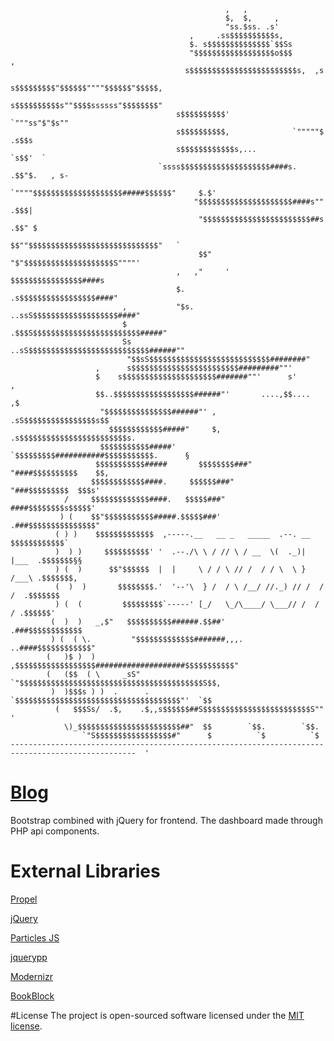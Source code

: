                                                     ,   ,
                                                    $,  $,     ,
                                                    "ss.$ss. .s'
                                            ,     .ss$$$$$$$$$$s,
                                            $. s$$$$$$$$$$$$$$`$$Ss
                                            "$$$$$$$$$$$$$$$$$$o$$$       ,
                                           s$$$$$$$$$$$$$$$$$$$$$$$$s,  ,s
                                          s$$$$$$$$$"$$$$$$""""$$$$$$"$$$$$,
                                          s$$$$$$$$$$s""$$$$ssssss"$$$$$$$$"
                                         s$$$$$$$$$$'         `"""ss"$"$s""
                                         s$$$$$$$$$$,              `"""""$  .s$$s
                                         s$$$$$$$$$$$$s,...               `s$$'  `
                                     `ssss$$$$$$$$$$$$$$$$$$$$####s.     .$$"$.   , s-
                                       `""""$$$$$$$$$$$$$$$$$$$$#####$$$$$$"     $.$'
                                             "$$$$$$$$$$$$$$$$$$$$$####s""     .$$$|
                                              "$$$$$$$$$$$$$$$$$$$$$$$$##s    .$$" $
                                               $$""$$$$$$$$$$$$$$$$$$$$$$$$$$$$$"   `
                                              $$"  "$"$$$$$$$$$$$$$$$$$$$$S""""'
                                         ,   ,"     '  $$$$$$$$$$$$$$$$####s
                                         $.          .s$$$$$$$$$$$$$$$$$####"
                             ,           "$s.   ..ssS$$$$$$$$$$$$$$$$$$$####"
                             $           .$$$S$$$$$$$$$$$$$$$$$$$$$$$$#####"
                             Ss     ..sS$$$$$$$$$$$$$$$$$$$$$$$$$$$######""
                              "$$sS$$$$$$$$$$$$$$$$$$$$$$$$$$$########"
                       ,      s$$$$$$$$$$$$$$$$$$$$$$$$#########""'
                       $    s$$$$$$$$$$$$$$$$$$$$$#######""'      s'         ,
                       $$..$$$$$$$$$$$$$$$$$$######"'       ....,$$....    ,$
                        "$$$$$$$$$$$$$$$######"' ,     .sS$$$$$$$$$$$$$$$$s$$
                          $$$$$$$$$$$$#####"     $, .s$$$$$$$$$$$$$$$$$$$$$$$$s.
                        $$$$$$$$$$$#####'      `$$$$$$$$$###########$$$$$$$$$$$.      §
                       $$$$$$$$$$$#####       $$$$$$$$###"         "####$$$$$$$$$$    $$,
                      $$$$$$$$$$$$####.     $$$$$$###"                "###$$$$$$$$$  $$$s'
                /     $$$$$$$$$$$$$####.   $$$$$###"                    ####$$$$$$$$s$$$$$'
               ) (    $$"$$$$$$$$$$$#####.$$$$$###'                     .###$$$$$$$$$$$$$$$"
              ( ) )    $$$$$$$$$$$$$  ,-----.__   __ _   _____  .--. __      $$$$$$$$$$$$`
              )  ) )     $$$$$$$$$$' '  .--./\ \ / // \ / __  \(  ._)| |___  .$$$$$$$§§
              ) (  )      $$"$$$$$$  |  |     \ / / \ // /  / / \  \ } /___\ .$$$$$$$,
              (  )  )       $$$$$$$$.'  '--'\  } /  / \ /__/ //._) // /  / /  .$$$$$$$
              ) (  (         $$$$$$$$$`-----' [_/   \_/\____/ \___// /  / / .$$$$$$'
             (  )  )   _,$"   $$$$$$$$$$######.$$##'                .###$$$$$$$$$$$$
             ) (  ( \.         "$$$$$$$$$$$$$#######,,,.          ..####$$$$$$$$$$$$"
            (   )$ )  )        ,$$$$$$$$$$$$$$$$$$####################$$$$$$$$$$$"
            (   ($$  ( \     _sS"  `"$$$$$$$$$$$$$$$$$$$$$$$$$$$$$$$$$$$$$$$$$S$$,
             )  )$$$s ) )  .      .   `$$$$$$$$$$$$$$$$$$$$$$$$$$$$$$$$$$$$$"'  `$$
              (   $$$Ss/  .$,    .$,,s$$$$$$##S$$$$$$$$$$$$$$$$$$$$$$$$S""        '
                \)_$$$$$$$$$$$$$$$$$$$$$$$##"  $$        `$$.        `$$.
                    `"S$$$$$$$$$$$$$$$$$#"      $          `$          `$
    --------------------------------------------------------------------------------------------------  '
# [Blog](https://cylo.ro/)
Bootstrap combined with jQuery for frontend. The dashboard made through PHP api components.

# External Libraries
[Propel](https://github.com/propelorm/Propel)

[jQuery](https://github.com/jquery/jquery)

[Particles JS](https://github.com/VincentGarreau/particles.js)

[jquerypp](https://github.com/bitovi/jquerypp)

[Modernizr](https://github.com/Modernizr/Modernizr)

[BookBlock](https://github.com/codrops/BookBlock)

#License
The project is open-sourced software licensed under the <a href="https://opensource.org/licenses/MIT">MIT license</a>.
